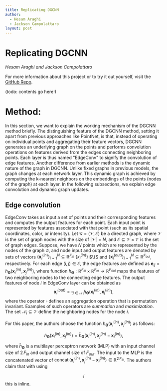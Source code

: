 ```yaml
---
title: Replicating DGCNN
author:
  - Hesam Araghi
  - Jackson Campolattaro
layout: post
---
```


# Replicating DGCNN
*Hesam Araghi and Jackson Campolattaro*

For more information about this project or to try it out yourself, visit
the [GitHub Repo](https://github.com/JacksonCampolattaro/dgcnn-replication).

(todo: contents go here!)


# Method:

In this section, we want to explain the working mechanism of the DGCNN method briefly. The distinguishing feature of the DGCNN method, setting it apart from previous approaches like PointNet, is that, instead of operating on individual points and aggregating their feature vectors, DGCNN generates an underlying graph on the points and performs convolution operations on features derived from the edges connecting neighboring points. Each layer is thus named "EdgeConv" to signify the convolution of edge features. Another difference from earlier methods is the dynamic nature of the graph in DGCNN. Unlike fixed graphs in previous models, the graph changes at each network layer. This dynamic graph is achieved by computing the k-nearest neighbors on the embeddings of the points (nodes of the graph) at each layer. In the following subsections, we explain edge convolution and dynamic graph updates.

## Edge convolution

EdgeConv takes as input a set of points and their corresponding features and computes the output features for each point. 
Each input point is represented by features associated with that point (such as its spatial coordinates, color, or intensity). 
Let $\mathcal{G}=(\mathcal{V},\mathcal{E})$ be a directed graph, where $`\mathcal{V}`$ is the set of graph nodes with the size of $\lvert \mathcal{V}\rvert = N$, and $\mathcal{E}\subseteq\mathcal{V}\times\mathcal{V}$ is the set of graph edges. Suppose, we have $N$ points which are represented by the nodes of the graph $\mathcal{G}$, and node input and output features are denoted by sets of vectors 
$\{\mathbf{x}_i^{(in)}\}_{i=1}^{N}\subseteq \mathbb{R}^{F_{in}}$ $\{x_i^{(in)}\}{}$ $\\{$
and 
$`\{\mathbf{x}_i^{(out)}\}_{i=1}^{N}\subseteq \mathbb{R}^{F_{out}}`$, respectively. For each edge $(i,j)\in\mathcal{E}$, the edge features are defined as $\mathbf{e}_{ij}=h_{\mathbf{\Theta}}(\mathbf{x}_i^{(in)},\mathbf{x}_j^{(in)})$, where function $h_{\mathbf{\Theta}}:\mathbb{R}^{F_{in}}\times\mathbb{R}^{F_{in}}\rightarrow \mathbb{R}^{F_{out}}$ maps the features of two neighboring nodes to the connecting edge features. The output features of node $i$ in EdgeConv layer can be obtained as
$$\mathbf{x}^{(out)}_i =\mathop{\square}_{j\in \mathcal{N}_i} h_{\mathbf{\Theta}}(\mathbf{x}_i^{(in)},\mathbf{x}_j^{(in)}),$$
where the operator $\square$ defines an aggregation operation that is permutation invariant. Examples of such operators are *summation* and *maximization*. The set $\mathcal{N}_i\subseteq\mathcal{V}$ define the neighboring nodes for the node $i$. 

For this paper, the authors choose the function $h_{\mathbf{\Theta}}(\mathbf{x}_i^{(in)},\mathbf{x}_j^{(in)})$ as follows:
```math
h_{\mathbf{\Theta}}(\mathbf{x}_i^{(in)},\mathbf{x}_j^{(in)})={\bar h}_{\mathbf{\Theta}}(\mathbf{x}_i^{(in)},\mathbf{x}_j^{(in)} - \mathbf{x}_i^{(in)}),
```
where ${\bar h}_{\mathbf{\Theta}}$ is a multilayer perceptron network (MLP) with an input channel size of $2\,F_{in}$  and output channel size of $F_{out}$. The input to the MLP is the concatenated vector of $\mathop{concat}\big({\mathbf{x}_i^{(in)}},\mathbf{x}_j^{(in)} - \mathbf{x}_i^{(in)}\big)\in\mathbb{R}^{2\,F_{in}}$. The authors claim that with using 

$$i$$ this is inline.
